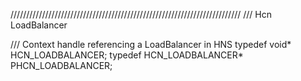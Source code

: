 /////////////////////////////////////////////////////////////////////////
/// Hcn LoadBalancer

/// Context handle referencing a LoadBalancer in HNS
typedef void*               HCN_LOADBALANCER;
typedef HCN_LOADBALANCER*     PHCN_LOADBALANCER;